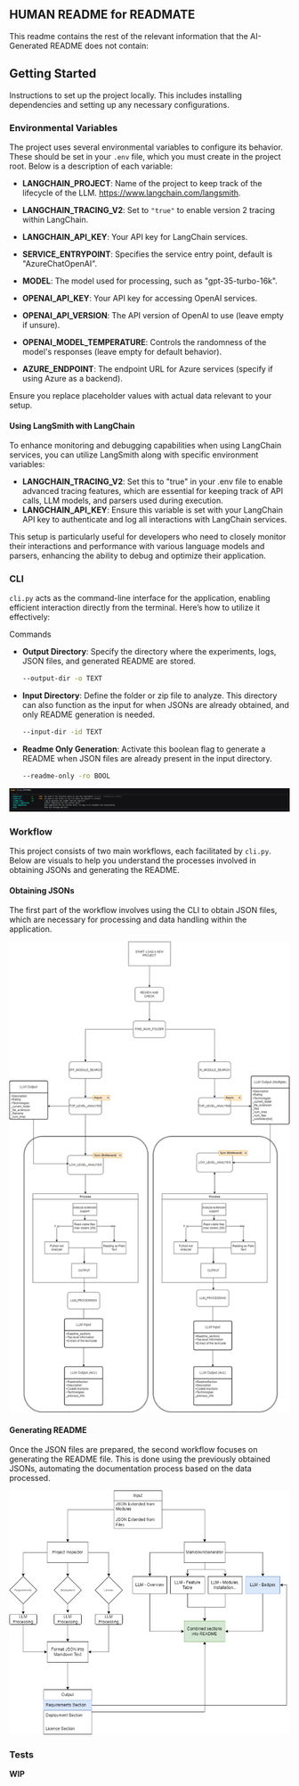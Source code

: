 ## HUMAN README for READMATE
This readme contains the rest of the relevant information that the  AI-Generated README does not contain:


## Getting Started

Instructions to set up the project locally. This includes installing dependencies and setting up any necessary configurations.

### Environmental Variables

The project uses several environmental variables to configure its behavior. These should be set in your `.env` file, which you must create in the project root. Below is a description of each variable:

- **LANGCHAIN_PROJECT**: Name of the project to keep track of the lifecycle of the LLM. https://www.langchain.com/langsmith.

- **LANGCHAIN_TRACING_V2**: Set to `"true"` to enable version 2 tracing within LangChain.
- **LANGCHAIN_API_KEY**: Your API key for LangChain services.

- **SERVICE_ENTRYPOINT**: Specifies the service entry point, default is "AzureChatOpenAI".
- **MODEL**: The model used for processing, such as "gpt-35-turbo-16k".

- **OPENAI_API_KEY**: Your API key for accessing OpenAI services.
- **OPENAI_API_VERSION**: The API version of OpenAI to use (leave empty if unsure).
- **OPENAI_MODEL_TEMPERATURE**: Controls the randomness of the model's responses (leave empty for default behavior).

- **AZURE_ENDPOINT**: The endpoint URL for Azure services (specify if using Azure as a backend).

Ensure you replace placeholder values with actual data relevant to your setup.


#### Using LangSmith with LangChain
To enhance monitoring and debugging capabilities when using LangChain services, you can utilize LangSmith along with specific environment variables:

- **LANGCHAIN_TRACING_V2**: Set this to "true" in your .env file to enable advanced tracing features, which are essential for keeping track of API calls, LLM models, and parsers used during execution.
- **LANGCHAIN_API_KEY**: Ensure this variable is set with your LangChain API key to authenticate and log all interactions with LangChain services.

This setup is particularly useful for developers who need to closely monitor their interactions and performance with various language models and parsers, enhancing the ability to debug and optimize their application.

### CLI 

`cli.py` acts as the command-line interface for the application, enabling efficient interaction directly from the terminal. Here’s how to utilize it effectively:

Commands

- **Output Directory**: Specify the directory where the experiments, logs, JSON files, and generated README are stored.
    ```bash
    --output-dir -o TEXT
    ```
- **Input Directory**: Define the folder or zip file to analyze. This directory can also function as the input for when JSONs are already obtained, and only README generation is needed.
    ```bash
    --input-dir -id TEXT
    ```
- **Readme Only Generation**: Activate this boolean flag to generate a README when JSON files are already present in the input directory.
    ```bash
    --readme-only -ro BOOL     
    ```

![Project Screenshot_1](https://github.com/ilitia-technologies/readmate/blob/a89adac94c3991387e92903e605cd9d2313dd229/assets/cli.png)


### Workflow 

This project consists of two main workflows, each facilitated by `cli.py`. Below are visuals to help you understand the processes involved in obtaining JSONs and generating the README.

#### Obtaining JSONs

The first part of the workflow involves using the CLI to obtain JSON files, which are necessary for processing and data handling within the application.

![Project Screenshot_2](https://github.com/ilitia-technologies/readmate/blob/4c9552a380b41885c4e30eff966c1860d1a5563b/assets/top_level.drawio.png)

#### Generating README

Once the JSON files are prepared, the second workflow focuses on generating the README file. This is done using the previously obtained JSONs, automating the documentation process based on the data processed.

![Project Screenshot_3](https://github.com/ilitia-technologies/readmate/blob/4c9552a380b41885c4e30eff966c1860d1a5563b/assets/readme.drawio.png)


### Tests

**WIP**